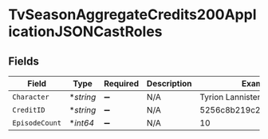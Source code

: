 # TvSeasonAggregateCredits200ApplicationJSONCastRoles


## Fields

| Field                    | Type                     | Required                 | Description              | Example                  |
| ------------------------ | ------------------------ | ------------------------ | ------------------------ | ------------------------ |
| `Character`              | **string*                | :heavy_minus_sign:       | N/A                      | Tyrion Lannister         |
| `CreditID`               | **string*                | :heavy_minus_sign:       | N/A                      | 5256c8b219c2956ff6047cd8 |
| `EpisodeCount`           | **int64*                 | :heavy_minus_sign:       | N/A                      | 10                       |